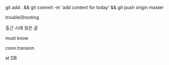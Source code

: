 git add . && git commit -m 'add content for today' && git push origin master

troubleShooting



출근 시에 읽은 글 


must know 

conn.transion


at DB 
